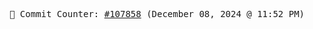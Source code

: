 <p align="center">
    <samp>
        📮 Commit Counter: <a href="https://github.com/Javascript-void0/Javascript-void0/commits/main">#107858</a> (December 08, 2024 @ 11:52 PM)
    </samp>
</p>
